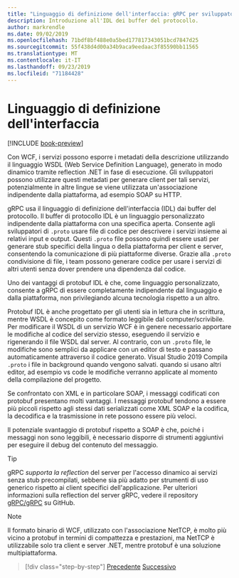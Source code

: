 ```yaml
---
title: "Linguaggio di definizione dell'interfaccia: gRPC per sviluppatori WCF"
description: Introduzione all'IDL dei buffer del protocollo.
author: markrendle
ms.date: 09/02/2019
ms.openlocfilehash: 71bdf8bf488e0a5bed177817343051bcd7847d25
ms.sourcegitcommit: 55f438d4d00a34b9aca9eedaac3f85590bb11565
ms.translationtype: MT
ms.contentlocale: it-IT
ms.lasthandoff: 09/23/2019
ms.locfileid: "71184428"
---
```

# <a name="interface-definition-language"></a>Linguaggio di definizione dell'interfaccia

[!INCLUDE [book-preview](../../../includes/book-preview.md)]

Con WCF, i servizi possono esporre i metadati della descrizione utilizzando il linguaggio WSDL (Web Service Definition Language), generato in modo dinamico tramite reflection .NET in fase di esecuzione. Gli sviluppatori possono utilizzare questi metadati per generare client per tali servizi, potenzialmente in altre lingue se viene utilizzata un'associazione indipendente dalla piattaforma, ad esempio SOAP su HTTP.

gRPC usa il linguaggio di definizione dell'interfaccia (IDL) dai buffer del protocollo. Il buffer di protocollo IDL è un linguaggio personalizzato indipendente dalla piattaforma con una specifica aperta. Consente agli sviluppatori di `.proto` usare file di codice per descrivere i servizi insieme ai relativi input e output. Questi `.proto` file possono quindi essere usati per generare stub specifici della lingua o della piattaforma per client e server, consentendo la comunicazione di più piattaforme diverse. Grazie alla `.proto` condivisione di file, i team possono generare codice per usare i servizi di altri utenti senza dover prendere una dipendenza dal codice.

Uno dei vantaggi di protobuf IDL è che, come linguaggio personalizzato, consente a gRPC di essere completamente indipendente dal linguaggio e dalla piattaforma, non privilegiando alcuna tecnologia rispetto a un altro.

Protobuf IDL è anche progettato per gli utenti sia in lettura che in scrittura, mentre WSDL è concepito come formato leggibile dal computer/scrivibile. Per modificare il WSDL di un servizio WCF è in genere necessario apportare le modifiche al codice del servizio stesso, eseguendo il servizio e rigenerando il file WSDL dal server. Al contrario, con un `.proto` file, le modifiche sono semplici da applicare con un editor di testo e passano automaticamente attraverso il codice generato. Visual Studio 2019 Compila `.proto` i file in background quando vengono salvati. quando si usano altri editor, ad esempio vs code le modifiche verranno applicate al momento della compilazione del progetto.

Se confrontato con XML e in particolare SOAP, i messaggi codificati con protobuf presentano molti vantaggi. I messaggi protobuf tendono a essere più piccoli rispetto agli stessi dati serializzati come XML SOAP e la codifica, la decodifica e la trasmissione in rete possono essere più veloci.

Il potenziale svantaggio di protobuf rispetto a SOAP è che, poiché i messaggi non sono leggibili, è necessario disporre di strumenti aggiuntivi per eseguire il debug del contenuto del messaggio.

> [!TIP]
> gRPC *supporta la reflection* del server per l'accesso dinamico ai servizi senza stub precompilati, sebbene sia più adatto per strumenti di uso generico rispetto ai client specifici dell'applicazione. Per ulteriori informazioni sulla reflection del server gRPC, vedere il repository [gRPC/gRPC](https://github.com/grpc/grpc/blob/master/doc/server-reflection.md) su GitHub.

> [!NOTE]
> Il formato binario di WCF, utilizzato con l'associazione NetTCP, è molto più vicino a protobuf in termini di compattezza e prestazioni, ma NetTCP è utilizzabile solo tra client e server .NET, mentre protobuf è una soluzione multipiattaforma.

>[!div class="step-by-step"]
>[Precedente](approach.md)
>[Successivo](network-protocols.md)
